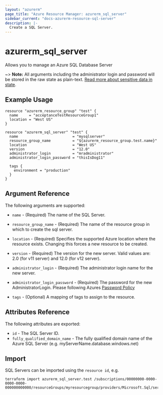 ```yaml
---
layout: "azurerm"
page_title: "Azure Resource Manager: azurerm_sql_server"
sidebar_current: "docs-azurerm-resource-sql-server"
description: |-
  Create a SQL Server.
---
```


# azurerm\_sql\_server

Allows you to manage an Azure SQL Database Server

~> **Note:** All arguments including the administrator login and password will be stored in the raw state as plain-text.
[Read more about sensitive data in state](docs/state/sensitive-data.html).

## Example Usage

```hcl
resource "azurerm_resource_group" "test" {
  name     = "acceptanceTestResourceGroup1"
  location = "West US"
}

resource "azurerm_sql_server" "test" {
  name                         = "mysqlserver"
  resource_group_name          = "${azurerm_resource_group.test.name}"
  location                     = "West US"
  version                      = "12.0"
  administrator_login          = "mradministrator"
  administrator_login_password = "thisIsDog11"

  tags {
    environment = "production"
  }
}
```
## Argument Reference

The following arguments are supported:

* `name` - (Required) The name of the SQL Server.

* `resource_group_name` - (Required) The name of the resource group in which to
    create the sql server.

* `location` - (Required) Specifies the supported Azure location where the resource exists. Changing this forces a new resource to be created.

* `version` - (Required) The version for the new server. Valid values are: 2.0 (for v11 server) and 12.0 (for v12 server).

* `administrator_login` - (Required) The administrator login name for the new server.

* `administrator_login_password` - (Required) The password for the new AdministratorLogin. Please following Azures [Password Policy](https://msdn.microsoft.com/library/ms161959.aspx)

* `tags` - (Optional) A mapping of tags to assign to the resource.

## Attributes Reference

The following attributes are exported:

* `id` - The SQL Server ID.
* `fully_qualified_domain_name` - The fully qualified domain name of the Azure SQL Server (e.g. myServerName.database.windows.net)

## Import

SQL Servers can be imported using the `resource id`, e.g.

```
terraform import azurerm_sql_server.test /subscriptions/00000000-0000-0000-0000-000000000000/resourceGroups/myresourcegroup/providers/Microsoft.Sql/servers/myserver
```
